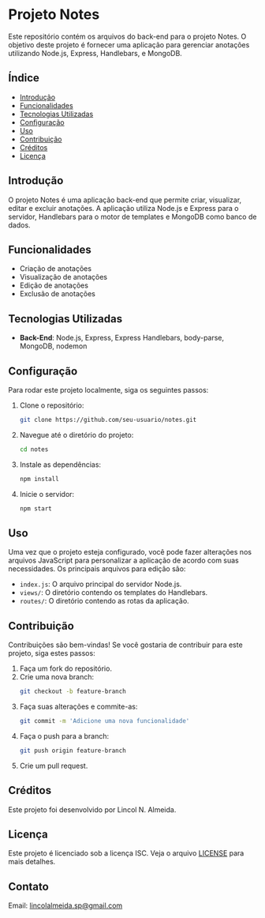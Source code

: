 # Projeto Notes

Este repositório contém os arquivos do back-end para o projeto Notes. O objetivo deste projeto é fornecer uma aplicação para gerenciar anotações utilizando Node.js, Express, Handlebars, e MongoDB.

## Índice

- [Introdução](#introdução)
- [Funcionalidades](#funcionalidades)
- [Tecnologias Utilizadas](#tecnologias-utilizadas)
- [Configuração](#configuração)
- [Uso](#uso)
- [Contribuição](#contribuição)
- [Créditos](#créditos)
- [Licença](#licença)

## Introdução

O projeto Notes é uma aplicação back-end que permite criar, visualizar, editar e excluir anotações. A aplicação utiliza Node.js e Express para o servidor, Handlebars para o motor de templates e MongoDB como banco de dados.

## Funcionalidades

- Criação de anotações
- Visualização de anotações
- Edição de anotações
- Exclusão de anotações

## Tecnologias Utilizadas

- **Back-End**: Node.js, Express, Express Handlebars, body-parse, MongoDB, nodemon

## Configuração

Para rodar este projeto localmente, siga os seguintes passos:

1. Clone o repositório:
    ```bash
    git clone https://github.com/seu-usuario/notes.git
    ```
2. Navegue até o diretório do projeto:
    ```bash
    cd notes
    ```
3. Instale as dependências:
    ```bash
    npm install
    ```
4. Inicie o servidor:
    ```bash
    npm start
    ```

## Uso

Uma vez que o projeto esteja configurado, você pode fazer alterações nos arquivos JavaScript para personalizar a aplicação de acordo com suas necessidades. Os principais arquivos para edição são:

- `index.js`: O arquivo principal do servidor Node.js.
- `views/`: O diretório contendo os templates do Handlebars.
- `routes/`: O diretório contendo as rotas da aplicação.

## Contribuição

Contribuições são bem-vindas! Se você gostaria de contribuir para este projeto, siga estes passos:

1. Faça um fork do repositório.
2. Crie uma nova branch:
    ```bash
    git checkout -b feature-branch
    ```
3. Faça suas alterações e commite-as:
    ```bash
    git commit -m 'Adicione uma nova funcionalidade'
    ```
4. Faça o push para a branch:
    ```bash
    git push origin feature-branch
    ```
5. Crie um pull request.

## Créditos

Este projeto foi desenvolvido por Lincol N. Almeida.

## Licença

Este projeto é licenciado sob a licença ISC. Veja o arquivo [LICENSE](LICENSE) para mais detalhes.

## Contato

Email: [lincolalmeida.sp@gmail.com](mailto:lincolalmeida.sp@gmail.com)

